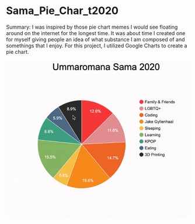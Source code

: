 # Sama_Pie_Char_t2020

Summary: I was inspired by those pie chart memes I would see floating around on the internet for the longest time. It was about time I created one for myself giving people an idea of what substance I am composed of and somethings that I enjoy. For this project, I utilized Google Charts to create a pie chart.

![](sama.gif)
